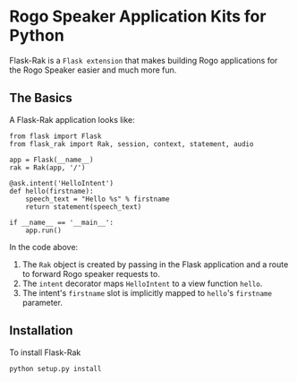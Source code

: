 
# Rogo Speaker Application Kits for Python

Flask-Rak is a `Flask extension` that makes building Rogo applications for the Rogo Speaker easier and much more fun.

## The Basics

A Flask-Rak application looks like:

```
from flask import Flask
from flask_rak import Rak, session, context, statement, audio

app = Flask(__name__)
rak = Rak(app, '/')

@ask.intent('HelloIntent')
def hello(firstname):
    speech_text = "Hello %s" % firstname
    return statement(speech_text)

if __name__ == '__main__':
    app.run()

```
In the code above:

1. The ``Rak`` object is created by passing in the Flask application and a route to forward Rogo speaker requests to.
2. The ``intent`` decorator maps ``HelloIntent`` to a view function ``hello``.
3. The intent's ``firstname`` slot is implicitly mapped to ``hello``'s ``firstname`` parameter.

## Installation

To install Flask-Rak
```
python setup.py install
```